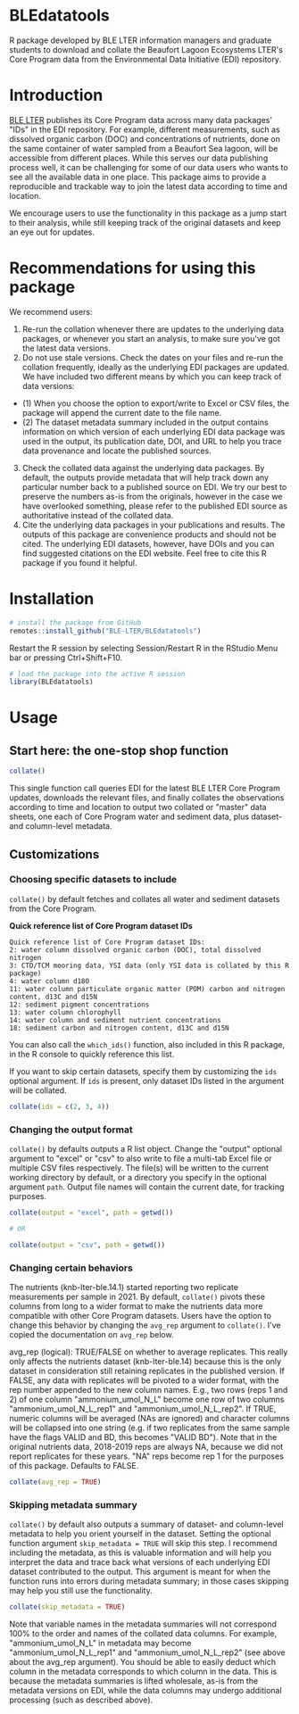 # BLEdatatools

R package developed by BLE LTER information managers and graduate students to download and collate the Beaufort Lagoon Ecosystems LTER's Core Program data from the Environmental Data Initiative (EDI) repository. 

# Introduction

[BLE LTER](https://ble.lternet.edu) publishes its Core Program data across many data packages' "IDs" in the EDI repository. For example, different measurements, such as dissolved organic carbon (DOC) and concentrations of nutrients, done on the same container of water sampled from a Beaufort Sea lagoon, will be accessible from different places. While this serves our data publishing process well, it can be challenging for some of our data users who wants to see all the available data in one place. This package aims to provide a reproducible and trackable way to join the latest data according to time and location. 

We encourage users to use the functionality in this package as a jump start to their analysis, while still keeping track of the original datasets and keep an eye out for updates.

# Recommendations for using this package

We recommend users:

1. Re-run the collation whenever there are updates to the underlying data packages, or whenever you start an analysis, to make sure you've got the latest data versions.
2. Do not use stale versions. Check the dates on your files and re-run the collation frequently, ideally as the underlying EDI packages are updated. We have included two different means by which you can keep track of data versions: 
- (1) When you choose the option to export/write to Excel or CSV files, the package will append the current date to the file name.
- (2) The dataset metadata summary included in the output contains information on which version of each underlying EDI data package was used in the output, its publication date, DOI, and URL to help you trace data provenance and locate the published sources.
3. Check the collated data against the underlying data packages. By default, the outputs provide metadata that will help track down any particular number back to a published source on EDI. We try our best to preserve the numbers as-is from the originals, however in the case we have overlooked something, please refer to the published EDI source as authoritative instead of the collated data.
4. Cite the underlying data packages in your publications and results. The outputs of this package are convenience products and should not be cited. The underlying EDI datasets, however, have DOIs and you can find suggested citations on the EDI website. Feel free to cite this R package if you found it helpful.

# Installation

```r
# install the package from GitHub
remotes::install_github("BLE-LTER/BLEdatatools")
```

Restart the R session by selecting Session/Restart R in the RStudio Menu bar or pressing Ctrl+Shift+F10. 

```r
# load the package into the active R session
library(BLEdatatools)
```

# Usage

## Start here: the one-stop shop function

```r
collate()
```

This single function call queries EDI for the latest BLE LTER Core Program updates, downloads the relevant files, and finally collates the observations according to time and location to output two collated or "master" data sheets, one each of Core Program water and sediment data, plus dataset- and column-level metadata.

## Customizations

### Choosing specific datasets to include

`collate()` by default fetches and collates all water and sediment datasets from the Core Program.

**Quick reference list of Core Program dataset IDs**

```
Quick reference list of Core Program dataset IDs:
2: water column dissolved organic carbon (DOC), total dissolved nitrogen
3: CTD/TCM mooring data, YSI data (only YSI data is collated by this R package)
4: water column d18O
11: water column particulate organic matter (POM) carbon and nitrogen content, d13C and d15N
12: sediment pigment concentrations
13: water column chlorophyll
14: water column and sediment nutrient concentrations
18: sediment carbon and nitrogen content, d13C and d15N
```

You can also call the `which_ids()` function, also included in this R package, in the R console to quickly reference this list.

If you want to skip certain datasets, specify them by customizing the `ids` optional argument. If `ids` is present, only dataset IDs listed in the argument will be collated.

```r
collate(ids = c(2, 3, 4))
```

### Changing the output format

`collate()` by defaults outputs a R list object. Change the "output" optional argument to "excel" or "csv" to also write to file a multi-tab Excel file or multiple CSV files respectively. The file(s) will be written to the current working directory by default, or a directory you specify in the optional argument `path`. Output file names will contain the current date, for tracking purposes.

```r
collate(output = "excel", path = getwd())

# OR

collate(output = "csv", path = getwd())
```

### Changing certain behaviors

The nutrients (knb-lter-ble.14.1) started reporting two replicate measurements per sample in 2021. By default, `collate()` pivots these columns from long to a wider format to make the nutrients data more compatible with other Core Program datasets. Users have the option to change this behavior by changing the `avg_rep` argument to `collate()`. I've copied the documentation on `avg_rep` below.

avg_rep (logical): TRUE/FALSE on whether to average replicates. This really only affects the nutrients dataset (knb-lter-ble.14) because this is the only dataset in consideration still retaining replicates in the published version. If FALSE, any data with replicates will be pivoted to a wider format, with the rep number appended to the new column names. E.g., two rows (reps 1 and 2) of one column "ammonium_umol_N_L" become one row of two columns "ammonium_umol_N_L_rep1" and "ammonium_umol_N_L_rep2". If TRUE, numeric columns will be averaged (NAs are ignored) and character columns will be collapsed into one string (e.g. if two replicates from the same sample have the flags VALID and BD, this becomes "VALID BD"). Note that in the original nutrients data, 2018-2019 reps are always NA, because we did not report replicates for these years. "NA" reps become rep 1 for the purposes of this package. Defaults to FALSE.

```r
collate(avg_rep = TRUE)
```

### Skipping metadata summary

`collate()` by default also outputs a summary of dataset- and column-level metadata to help you orient yourself in the dataset. Setting the optional function argument `skip_metadata = TRUE` will skip this step. I recommend including the metadata, as this is valuable information and will help you interpret the data and trace back what versions of each underlying EDI dataset contributed to the output. This argument is meant for when the function runs into errors during metadata summary; in those cases skipping may help you still use the functionality.

```r
collate(skip_metadata = TRUE)
```

Note that variable names in the metadata summaries will not correspond 100% to the order and names of the collated data columns. For example, "ammonium_umol_N_L" in metadata may become "ammonium_umol_N_L_rep1" and "ammonium_umol_N_L_rep2" (see above about the avg_rep argument). You should be able to easily deduct which column in the metadata corresponds to which column in the data. This is because the metadata summaries is lifted wholesale, as-is from the metadata versions on EDI, while the data columns may undergo additional processing (such as described above).
